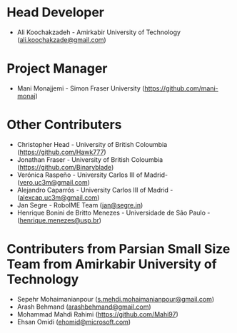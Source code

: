 # Head Developer
- Ali Koochakzadeh - Amirkabir University of Technology (ali.koochakzade@gmail.com)


# Project Manager
- Mani Monajjemi - Simon Fraser University (https://github.com/mani-monaj)


# Other Contributers
- Christopher Head - University of British Coloumbia (https://github.com/Hawk777)
- Jonathan Fraser - University of British Coloumbia (https://github.com/Binaryblade)
- Verónica Raspeño - University Carlos III of Madrid- (vero.uc3m@gmail.com)
- Alejandro Caparrós - University Carlos III of Madrid - (alexcap.uc3m@gmail.com)
- Jan Segre - RoboIME Team (jan@segre.in)
- Henrique Bonini de Britto Menezes - Universidade de São Paulo - (henrique.menezes@usp.br)

# Contributers from Parsian Small Size Team from Amirkabir University of Technology
- Sepehr Mohaimanianpour (s.mehdi.mohaimanianpour@gmail.com)
- Arash Behmand (arashbehmand@gmail.com)
- Mohammad Mahdi Rahimi (https://github.com/Mahi97)
- Ehsan Omidi (ehomid@microsoft.com)
